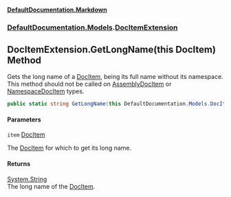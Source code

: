 #### [DefaultDocumentation.Markdown](index.md 'index')
### [DefaultDocumentation.Models](index.md#DefaultDocumentation.Models 'DefaultDocumentation.Models').[DocItemExtension](DocItemExtension.md 'DefaultDocumentation.Models.DocItemExtension')

## DocItemExtension.GetLongName(this DocItem) Method

Gets the long name of a [DocItem](https://github.com/Doraku/DefaultDocumentation/blob/master/documentation/api/DocItem.md 'DefaultDocumentation.Models.DocItem'), being its full name without its namespace.  
This method should not be called on [AssemblyDocItem](https://github.com/Doraku/DefaultDocumentation/blob/master/documentation/api/AssemblyDocItem.md 'DefaultDocumentation.Models.AssemblyDocItem') or [NamespaceDocItem](https://github.com/Doraku/DefaultDocumentation/blob/master/documentation/api/NamespaceDocItem.md 'DefaultDocumentation.Models.NamespaceDocItem') types.

```csharp
public static string GetLongName(this DefaultDocumentation.Models.DocItem item);
```
#### Parameters

<a name='DefaultDocumentation.Models.DocItemExtension.GetLongName(thisDefaultDocumentation.Models.DocItem).item'></a>

`item` [DocItem](https://github.com/Doraku/DefaultDocumentation/blob/master/documentation/api/DocItem.md 'DefaultDocumentation.Models.DocItem')

The [DocItem](https://github.com/Doraku/DefaultDocumentation/blob/master/documentation/api/DocItem.md 'DefaultDocumentation.Models.DocItem') for which to get its long name.

#### Returns
[System.String](https://docs.microsoft.com/en-us/dotnet/api/System.String 'System.String')  
The long name of the [DocItem](https://github.com/Doraku/DefaultDocumentation/blob/master/documentation/api/DocItem.md 'DefaultDocumentation.Models.DocItem').